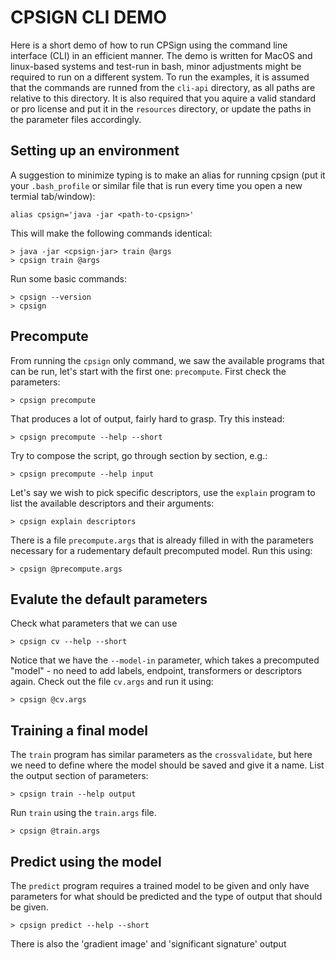 # CPSIGN CLI DEMO

Here is a short demo of how to run CPSign using the command line interface (CLI) in an efficient manner. The demo is written for MacOS and linux-based systems and test-run in bash, minor adjustments might be required to run on a different system. To run the examples, it is assumed that the commands are runned from the `cli-api` directory, as all paths are relative to this directory. It is also required that you aquire a valid standard or pro license and put it in the `resources` directory, or update the paths in the parameter files accordingly.


## Setting up an environment
A suggestion to minimize typing is to make an alias for running cpsign (put it your `.bash_profile` or similar file that is run every time you open a new termial tab/window):
```
alias cpsign='java -jar <path-to-cpsign>'
```

This will make the following commands identical:
```
> java -jar <cpsign-jar> train @args
> cpsign train @args
```

Run some basic commands:
```
> cpsign --version
> cpsign
```

## Precompute
From running the `cpsign` only command, we saw the available programs that can be run, let's start with the first one: `precompute`. First check the parameters:
```
> cpsign precompute
```

That produces a lot of output, fairly hard to grasp. Try this instead:
```
> cpsign precompute --help --short
```
Try to compose the script, go through section by section, e.g.:
```
> cpsign precompute --help input
```
Let's say we wish to pick specific descriptors, use the `explain` program to list the available descriptors and their arguments:
```
> cpsign explain descriptors
```

There is a file `precompute.args` that is already filled in with the parameters necessary for a rudementary default precomputed model. Run this using:
```
> cpsign @precompute.args
```

## Evalute the default parameters
Check what parameters that we can use
```
> cpsign cv --help --short
```

Notice that we have the `--model-in` parameter, which takes a precomputed "model" - no need to add labels, endpoint, transformers or descriptors again. Check out the file `cv.args` and run it using:

```
> cpsign @cv.args
```

## Training a final model
The `train` program has similar parameters as the `crossvalidate`, but here we need to define where the model should be saved and give it a name. List the output section of parameters:
```
> cpsign train --help output
```
Run `train` using the `train.args` file.
```
> cpsign @train.args
```

## Predict using the model
The `predict` program requires a trained model to be given and only have parameters for what should be predicted and the type of output that should be given. 
```
> cpsign predict --help --short
```
There is also the 'gradient image' and 'significant signature' output 
